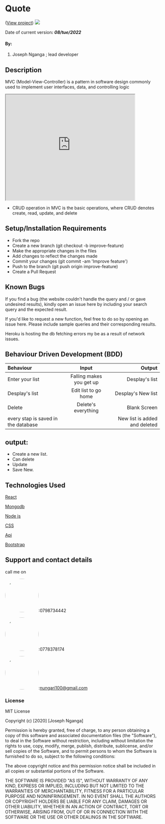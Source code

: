 # Quote


 
(<a href="">View project</a>)
<img src="./src/assets/pp.png"  >

 Date of current version<strong>*: 08/tue/2022*</strong>
#### By:
1. Joseph Nganga ; lead developer
## Description
MVC (Model-View-Controller) is a pattern in software design commonly used to implement user interfaces, data, and controlling logic
<iframe width="420" height="345" src="https://www.youtube.com/embed/HuXBuXf52vA?controls=0">
          </iframe>

* CRUD operation in MVC is the basic operations, where CRUD denotes create, read, update, and delete


## Setup/Installation Requirements
* Fork the repo
* Create a new branch (git checkout -b improve-feature)
* Make the appropriate changes in the files
* Add changes to reflect the changes made
* Commit your changes (git commit -am 'Improve feature')
* Push to the branch (git push origin improve-feature)
* Create a Pull Request

## Known Bugs
If you find a bug (the website couldn't handle the query and / or gave undesired results), kindly open an issue here by including your search query and the expected result.

If you'd like to request a new function, feel free to do so by opening an issue here. Please include sample queries and their corresponding results.

Heroku is hosting the db fetching errors my be as a result of network issues.
## Behaviour Driven Development (BDD)

| Behaviour      | Input        | Output       |
| :------------- | :----------: | -----------: |
|  Enter your list  |   Falling makes you get up | Desplay's list   |
| Desplay's list | Edit list to  go home|   Desplay's New list  |
| Delete | Delete's everything | Blank Screen     |
| every stap is saved in the database|     |New list is added and deleted|
## output:
* Create a new list.
* Can delete
* Update
* Save New.
## Technologies Used
<a href="https://www.w3schools.com/">React</a>

<a href="https://www.w3schools.com/">Mongodb</a> 

<a href="https://www.w3schools.com/">Node js</a> 

<a href="https://css-tricks.com/">CSS</a>

<a href="https://getbootstrap.com/">Api</a>

<a href="https://getbootstrap.com/">Bootstrap</a>



## Support and contact details
call me on

<img src="https://bit.ly/2H4L6UZ" width="109" style="border-radius:50%;">:0798734442

<img src="https://bit.ly/383xk0Z" width="109" style="border-radius:50%;">:0778378174
 
 <img src="https://bit.ly/2Smueyp" width="109" style="border-radius:50%;">:nungari100@gmail.com
### License
MIT License

Copyright (c) [2020] [Joseph Nganga]

Permission is hereby granted, free of charge, to any person obtaining a copy
of this software and associated documentation files (the "Software"), to deal
in the Software without restriction, including without limitation the rights
to use, copy, modify, merge, publish, distribute, sublicense, and/or sell
copies of the Software, and to permit persons to whom the Software is
furnished to do so, subject to the following conditions:

The above copyright notice and this permission notice shall be included in all
copies or substantial portions of the Software.

THE SOFTWARE IS PROVIDED "AS IS", WITHOUT WARRANTY OF ANY KIND, EXPRESS OR
IMPLIED, INCLUDING BUT NOT LIMITED TO THE WARRANTIES OF MERCHANTABILITY,
FITNESS FOR A PARTICULAR PURPOSE AND NONINFRINGEMENT. IN NO EVENT SHALL THE
AUTHORS OR COPYRIGHT HOLDERS BE LIABLE FOR ANY CLAIM, DAMAGES OR OTHER
LIABILITY, WHETHER IN AN ACTION OF CONTRACT, TORT OR OTHERWISE, ARISING FROM,
OUT OF OR IN CONNECTION WITH THE SOFTWARE OR THE USE OR OTHER DEALINGS IN THE
SOFTWARE.
